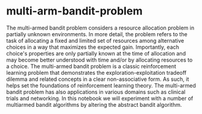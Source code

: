 # multi-arm-bandit-problem
The multi-armed bandit problem considers a resource allocation problem in partially unknown environments. 
In more detail, the problem refers to the task of allocating a fixed and limited set of resources among alternative choices 
in a way that maximizes the expected gain. Importantly, each choice's properties are only partially known at the time of allocation
and may become better understood with time and/or by allocating resources to a choice. The multi-armed bandit problem is a classic reinforcement 
learning problem that demonstrates the exploration-exploitation tradeoff dilemma and related concepts in a clear non-associative form. As such, 
it helps set the foundations of reinforcement learning theory. The multi-armed bandit problem has also applications in various domains such as 
clinical trials and networking. In this notebook we will experiment with a number of multiarmed bandit algorithms by altering the abstract bandit algorithm.
  
